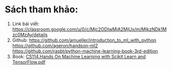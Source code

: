 # Sách tham khảo:
1. Link bài viết: 
    https://classroom.google.com/u/0/c/Mjc2ODIwMjA2MjUx/m/MjkzNDk1Mzc0MzAy/details
2. Github: 
    https://github.com/amueller/introduction_to_ml_with_python
    https://github.com/ageron/handson-ml2
    https://github.com/rasbt/python-machine-learning-book-3rd-edition
3. Book:
    [CS114.Hands On Machine Learning with Scikit Learn and TensorFlow.pdf](/Book/CS114.HandsOnMachineLearningwithScikitLearnandTensorFlow.pdf)
